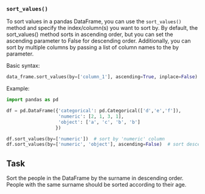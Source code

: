 ### `sort_values()`

 To sort values in a pandas DataFrame, you can use the `sort_values()` method and 
 specify the index/column(s) you want to sort by. By default, the sort_values() method 
 sorts in ascending order, but you can set the ascending parameter to False for descending order.
  Additionally, you can sort by multiple columns by passing a list of column names 
 to the by parameter.
 
Basic syntax:
```python
data_frame.sort_values(by=['column_1'], ascending=True, inplace=False)
```

Example:
```python
import pandas as pd

df = pd.DataFrame({'categorical': pd.Categorical(['d','e','f']),
                   'numeric': [2, 1, 3, 1],
                   'object': ['a', 'c', 'b', 'b']
                  })

df.sort_values(by=['numeric'])  # sort by 'numeric' column 
df.sort_values(by=['numeric', 'object'], ascending=False)  # sort descending, firstly by 'numeric' then by 'object' columns
```

## Task

Sort the people in the DataFrame by the surname in descending order. 
People with the same surname should be sorted according to their age.
